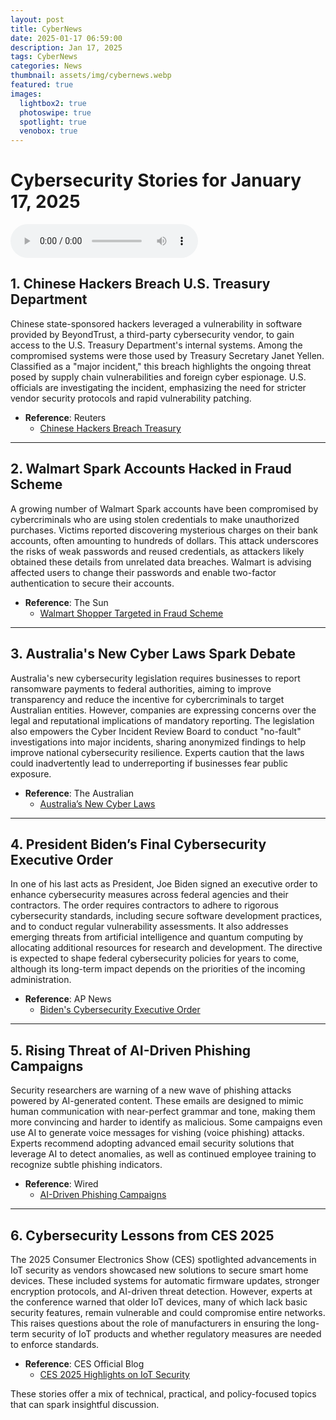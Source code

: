 ```yaml
---
layout: post
title: CyberNews
date: 2025-01-17 06:59:00
description: Jan 17, 2025
tags: CyberNews
categories: News
thumbnail: assets/img/cybernews.webp
featured: true
images:
  lightbox2: true
  photoswipe: true
  spotlight: true
  venobox: true
---
```

# Cybersecurity Stories for January 17, 2025
<audio controls>
    <source src="https://github.com/DJBsec/cybersecurity/blob/main/headlines/01172025/CyberSecurityStories-01-17-2025.mp3" type="audio/mpeg">
    Your browser does not support the audio element.
</audio>

## 1. Chinese Hackers Breach U.S. Treasury Department
Chinese state-sponsored hackers leveraged a vulnerability in software provided by BeyondTrust, a third-party cybersecurity vendor, to gain access to the U.S. Treasury Department's internal systems. Among the compromised systems were those used by Treasury Secretary Janet Yellen. Classified as a "major incident," this breach highlights the ongoing threat posed by supply chain vulnerabilities and foreign cyber espionage. U.S. officials are investigating the incident, emphasizing the need for stricter vendor security protocols and rapid vulnerability patching.

- **Reference**: Reuters  
  - [Chinese Hackers Breach Treasury](https://www.reuters.com/technology/cybersecurity/chinese-hackers-accessed-yellens-computer-us-treasury-breach-bloomberg-news-2025-01-17/)

---

## 2. Walmart Spark Accounts Hacked in Fraud Scheme
A growing number of Walmart Spark accounts have been compromised by cybercriminals who are using stolen credentials to make unauthorized purchases. Victims reported discovering mysterious charges on their bank accounts, often amounting to hundreds of dollars. This attack underscores the risks of weak passwords and reused credentials, as attackers likely obtained these details from unrelated data breaches. Walmart is advising affected users to change their passwords and enable two-factor authentication to secure their accounts.

- **Reference**: The Sun  
  - [Walmart Shopper Targeted in Fraud Scheme](https://www.the-sun.com/money/13313154/walmart-shopper-mystery-charge-bank-account-spark-security-issue/)

---

## 3. Australia's New Cyber Laws Spark Debate
Australia's new cybersecurity legislation requires businesses to report ransomware payments to federal authorities, aiming to improve transparency and reduce the incentive for cybercriminals to target Australian entities. However, companies are expressing concerns over the legal and reputational implications of mandatory reporting. The legislation also empowers the Cyber Incident Review Board to conduct "no-fault" investigations into major incidents, sharing anonymized findings to help improve national cybersecurity resilience. Experts caution that the laws could inadvertently lead to underreporting if businesses fear public exposure.

- **Reference**: The Australian  
  - [Australia’s New Cyber Laws](https://www.theaustralian.com.au/business/legal-affairs/more-work-for-lawyers-under-new-cyber-laws-as-businesses-seek-to-avoid-victim-shaming/news-story/15a33919d2c7a458636dece2095ebac2)

---

## 4. President Biden’s Final Cybersecurity Executive Order
In one of his last acts as President, Joe Biden signed an executive order to enhance cybersecurity measures across federal agencies and their contractors. The order requires contractors to adhere to rigorous cybersecurity standards, including secure software development practices, and to conduct regular vulnerability assessments. It also addresses emerging threats from artificial intelligence and quantum computing by allocating additional resources for research and development. The directive is expected to shape federal cybersecurity policies for years to come, although its long-term impact depends on the priorities of the incoming administration.

- **Reference**: AP News  
  - [Biden's Cybersecurity Executive Order](https://apnews.com/article/3fc53784ad9d1c05d7de85224a762a36)

---

## 5. Rising Threat of AI-Driven Phishing Campaigns
Security researchers are warning of a new wave of phishing attacks powered by AI-generated content. These emails are designed to mimic human communication with near-perfect grammar and tone, making them more convincing and harder to identify as malicious. Some campaigns even use AI to generate voice messages for vishing (voice phishing) attacks. Experts recommend adopting advanced email security solutions that leverage AI to detect anomalies, as well as continued employee training to recognize subtle phishing indicators.

- **Reference**: Wired  
  - [AI-Driven Phishing Campaigns](https://www.wired.com/story/ai-generated-phishing-emails-pose-security-risks/)

---

## 6. Cybersecurity Lessons from CES 2025
The 2025 Consumer Electronics Show (CES) spotlighted advancements in IoT security as vendors showcased new solutions to secure smart home devices. These included systems for automatic firmware updates, stronger encryption protocols, and AI-driven threat detection. However, experts at the conference warned that older IoT devices, many of which lack basic security features, remain vulnerable and could compromise entire networks. This raises questions about the role of manufacturers in ensuring the long-term security of IoT products and whether regulatory measures are needed to enforce standards.

- **Reference**: CES Official Blog  
  - [CES 2025 Highlights on IoT Security](https://ces.tech)

These stories offer a mix of technical, practical, and policy-focused topics that can spark insightful discussion.